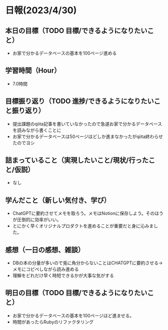 # 日報(2023/4/30)

## 本日の目標（TODO 目標/できるようになりたいこと）

- お家で分かるデータベースの基本を100ページ進める

## 学習時間（Hour）
- 7.0時間

## 目標振り返り（TODO 進捗/できるようになりたいこと振り返り）

- 提出課題のqiita記事を書いていなかったので急遽お家で分かるデータベースを読みながら書くことに
- お家で分かるデータベースは50ページほどしか進まなかったがqiita終わらせたのでヨシ

## 詰まっていること（実現したいこと/現状/行ったこと/仮説）

- なし


## 学んだこと（新しい気付き、学び）

- ChatGPTに要約させてメモを取ろう。メモはNotionに保存しよう。そのほうが圧倒的に効率がいい。
- とにかく早くオリジナルプロダクトを進めることが重要だと身に沁みました。

## 感想（一日の感想、雑談）

- DBの本の分量が多いので兎に角分からないことはCHATGPTに要約させる→メモにコピペしながら読み進める
- 理解をどれだけ早く時短できるかが大事な気がする

## 明日の目標（TODO 目標/できるようになりたいこと）

- お家で分かるデータベースの基本を100ページほど進ませる。
- 時間があったらRubyのリファクタリング